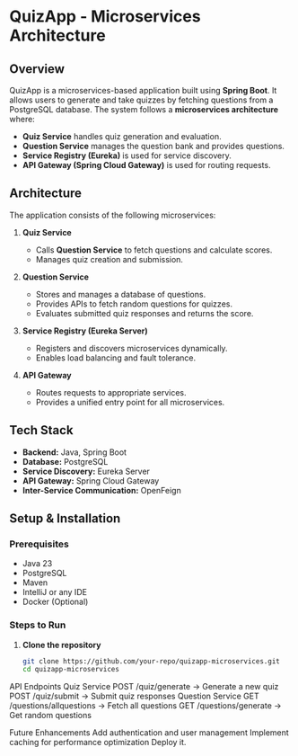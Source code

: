 # QuizApp - Microservices Architecture

## Overview
QuizApp is a microservices-based application built using **Spring Boot**. It allows users to generate and take quizzes by fetching questions from a PostgreSQL database. The system follows a **microservices architecture** where:

- **Quiz Service** handles quiz generation and evaluation.
- **Question Service** manages the question bank and provides questions.
- **Service Registry (Eureka)** is used for service discovery.
- **API Gateway (Spring Cloud Gateway)** is used for routing requests.

## Architecture
The application consists of the following microservices:

1. **Quiz Service**  
   - Calls **Question Service** to fetch questions and calculate scores.  
   - Manages quiz creation and submission.  

2. **Question Service**  
   - Stores and manages a database of questions.  
   - Provides APIs to fetch random questions for quizzes.  
   - Evaluates submitted quiz responses and returns the score.  

3. **Service Registry (Eureka Server)**  
   - Registers and discovers microservices dynamically.  
   - Enables load balancing and fault tolerance.  

4. **API Gateway**  
   - Routes requests to appropriate services.  
   - Provides a unified entry point for all microservices.  

## Tech Stack
- **Backend:** Java, Spring Boot  
- **Database:** PostgreSQL  
- **Service Discovery:** Eureka Server  
- **API Gateway:** Spring Cloud Gateway  
- **Inter-Service Communication:** OpenFeign  

## Setup & Installation
### Prerequisites
- Java 23  
- PostgreSQL  
- Maven  
- IntelliJ or any IDE  
- Docker (Optional)  

### Steps to Run
1. **Clone the repository**  
   ```sh
   git clone https://github.com/your-repo/quizapp-microservices.git
   cd quizapp-microservices


API Endpoints
Quiz Service
POST /quiz/generate → Generate a new quiz
POST /quiz/submit → Submit quiz responses
Question Service
GET /questions/allquestions → Fetch all questions
GET /questions/generate → Get random questions

Future Enhancements
Add authentication and user management
Implement caching for performance optimization
Deploy it.
